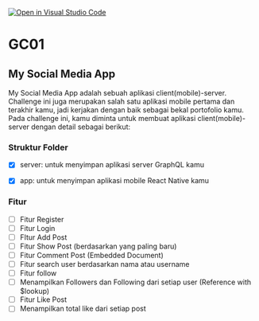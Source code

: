 [![Open in Visual Studio Code](https://classroom.github.com/assets/open-in-vscode-718a45dd9cf7e7f842a935f5ebbe5719a5e09af4491e668f4dbf3b35d5cca122.svg)](https://classroom.github.com/online_ide?assignment_repo_id=13589938&assignment_repo_type=AssignmentRepo)
# GC01

## My Social Media App

My Social Media App adalah sebuah aplikasi client(mobile)-server. Challenge ini juga merupakan salah satu aplikasi mobile pertama dan terakhir kamu, jadi kerjakan dengan baik sebagai bekal portofolio kamu. Pada challenge ini, kamu diminta untuk membuat aplikasi client(mobile)-server dengan detail sebagai berikut:

### Struktur Folder
- [x] server: untuk menyimpan aplikasi server GraphQL kamu 
- [x] app: untuk menyimpan aplikasi mobile React Native kamu


### Fitur
- [ ] Fitur Register
- [ ] Fitur Login
- [ ] FItur Add Post
- [ ] Fitur Show Post (berdasarkan yang paling baru)
- [ ] Fitur Comment Post (Embedded Document)
- [ ] Fitur search user berdasarkan nama atau username
- [ ] Fitur follow
- [ ] Menampilkan Followers dan Following dari setiap user (Reference with $lookup)
- [ ] Fitur Like Post
- [ ] Menampilkan total like dari setiap post
